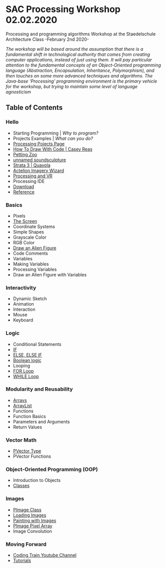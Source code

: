 # SAC Processing Workshop 02.02.2020
Processing and programming algorithms Workshop at the Staedelschule Architecture Class
-February 2nd 2020-

*The workshop will be based around the assumption that there is a fundamental shift in technological authority that comes from creating computer applications, instead of just using them. It will pay particular attention to the fundamental concepts of an Object-Oriented programming language (Abstraction, Encapsulation, Inheritance, Polymorphism), and then touches on some more advanced techniques and algorithms. The Java-base 'Processing' programming environment is the primary vehicle for the workshop, but trying to maintain some level of language agnosticism*

## Table of Contents

### Hello
* Starting Programming | *Why to program?*
* Projects Examples | *What can you do?*
 * [Processing Pojects Page](https://processing.org/exhibition/)
 * [How To Draw With Code | Casey Reas](https://www.youtube.com/watch?v=_8DMEHxOLQE&t=8s)
 * [Petting Zoo](http://minimaforms.com/#item=petting-zoo-frac-2)
 * [unnamed soundsculpture](https://www.onformative.com/work/unnamed-soundsculpture/)
 * [Strata 3 | Quayola](https://quayola.com/work/video/strata-3.php)
 * [Actelion Imagery Wizard](https://onformative.com/work/actelion-imagery-wizard)
 * [Processing and VR](https://www.instructables.com/id/Use-Your-HTC-Vive-With-Processing/)
* Processing IDE
 * [Download](https://processing.org/download/)
 * [Reference](https://processing.org/reference/)

### Basics
* Pixels
 * [The Screen](https://processing.org/reference/size_.html)
 * Coordinate Systems
 * Simple Shapes
 * Grayscale Color
 * RGB Color
 * [Draw an Alien Figure](https://encrypted-tbn0.gstatic.com/images?q=tbn%3AANd9GcQIyeg3rGgukJv0KOsqd8OvQbD8tOXHDb-z0CnZBkFpuoenXEhb)
* Code Comments
* Variables
 * Making Variables
 * Processing Variables
 * Draw an Alien Figure with Variables

### Interactivity
* Dynamic Sketch
 * Animation
* Interaction
 * Mouse
 * Keyboard

### Logic
* Conditional Statements
 * [IF](https://processing.org/reference/if.html)
 * [ELSE, ELSE IF](https://processing.org/reference/else.html)
 * [Boolean logic](https://processing.org/examples/logicaloperators.html)
* Looping
 * [FOR Loop](https://processing.org/reference/for.html)
 * [WHILE Loop](https://processing.org/reference/while.html)

### Modularity and Reusability
* [Arrays](https://processing.org/reference/Array.html)
* [ArrayList](https://processing.org/reference/ArrayList.html)
* Functions
 * Function Basics
 * Parameters and Arguments
 * Return Values

### Vector Math
* [PVector Type](https://processing.org/reference/PVector.html)
* PVector Functions

### Object-Oriented Programming (OOP)
* Introduction to Objects
* [Classes](https://processing.org/reference/class.html)

### Images
* [PImage Class](https://processing.org/reference/PImage.html)
* [Loading Images](https://processing.org/reference/loadImage_.html)
* [Painting with Images](https://processing.org/examples/pointillism.html)
* [PImage Pixel Array](https://processing.org/reference/PImage_pixels.html)
* Image Convolution

### Moving Forward
* [Coding Train Youtube Channel](https://www.youtube.com/user/shiffman/featured)
* [Tutorials](https://processing.org/tutorials/)
